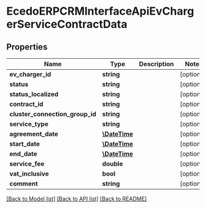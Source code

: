 # EcedoERPCRMInterfaceApiEvChargerServiceContractData

## Properties
Name | Type | Description | Notes
------------ | ------------- | ------------- | -------------
**ev_charger_id** | **string** |  | [optional] 
**status** | **string** |  | [optional] 
**status_localized** | **string** |  | [optional] 
**contract_id** | **string** |  | [optional] 
**cluster_connection_group_id** | **string** |  | [optional] 
**service_type** | **string** |  | [optional] 
**agreement_date** | [**\DateTime**](\DateTime.md) |  | [optional] 
**start_date** | [**\DateTime**](\DateTime.md) |  | [optional] 
**end_date** | [**\DateTime**](\DateTime.md) |  | [optional] 
**service_fee** | **double** |  | [optional] 
**vat_inclusive** | **bool** |  | [optional] 
**comment** | **string** |  | [optional] 

[[Back to Model list]](../README.md#documentation-for-models) [[Back to API list]](../README.md#documentation-for-api-endpoints) [[Back to README]](../README.md)


